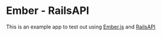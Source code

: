# Ember - RailsAPI

This is an example app to test out using
[Ember.js](http://emberjs.com) and
[RailsAPI](https://github.com/rails-api)

